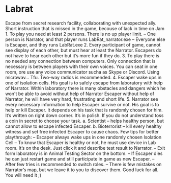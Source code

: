 # Labrat
Escape from secret research facility, collaborating with unexpected ally. Short instruction that is missed in the game, becouse of lack in time on Jam 1. To play you need at least 2 persons. There is no up player limit. – One person is Narrator, and that player runs LabRat_narrator.exe – Everyone else is Escaper, and they runs LabRat.exe 2. Every participant of game, cannot see display of each other, but must hear at least the Narrator. Escapers do not have to hear each other but it’s more fun if they do. 3. To play there is no needed any connection between computers. Only connection that is necessary is between players with their own voices. You can seat in one room, ore use any voice communicator sucha as Skype or Discord. Using microwav… Tfu. Two-way radios is recommended. 4. Escaper wake ups in one of isolation cells. His goal is to safely escape from laboratory with help of Narrator. Within laboratory there is many obstacles and dangers which he won't be able to avoid without help of Narrator Escaper without help of Narrator, he will have very hard, frustrating and short life. 5. Narrator see every necessary information to help Escaper survive or not. His goal is to help or kill Escaper. It depends on his task that is randomly chosen for him. It’s written on right down corner. It’s in polish. If you do not understand toss a coin in secret to choose your task. a. Scientist – helps healthy person, but cannot allow to escape infected Escaper. b. Bioterrorist – kill every healthy witness and set free infected Escaper to cause chaos. Few tips for better playthrough: – Escaper always wake ups in one randomly chosen Isolation Cell – To know that Escaper is healthy or not, he must use device in Lab room. It’s on the desk. Just click it and describe test result to Narrator. – Exit form laboratory is in Animal Testing Sector on the bottom. – If Escaper dies he can just restart game and still participate in game as new Escaper. – After few tries is recommended to switch roles. – There is few mistakes on Narrator’s map, but we leave it to you to discover them. Good luck for all. You will need it ;) 
